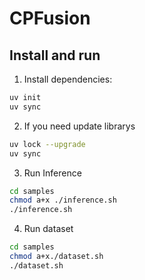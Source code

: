 # CPFusion

## Install and run

1. Install dependencies:
```bash
uv init
uv sync
``` 

2. If you need update librarys
```bash
uv lock --upgrade
uv sync
```

3. Run Inference
```bash
cd samples
chmod a+x ./inference.sh
./inference.sh
```

4. Run dataset
```bash
cd samples
chmod a+x./dataset.sh
./dataset.sh
```

